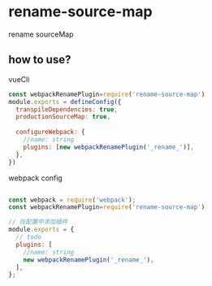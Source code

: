 # rename-source-map

rename  sourceMap

## how to use?

vueCli

```javascript
const webpackRenamePlugin=require('rename-source-map')
module.exports = defineConfig({
  transpileDependencies: true,
  productionSourceMap: true,
 
  configureWebpack: {
    //name: string 
    plugins: [new webpackRenamePlugin('_rename_')],
  },
})
```

webpack config

```javascript

const webpack = require('webpack');
const webpackRenamePlugin=require('rename-source-map')

// 在配置中添加插件
module.exports = {
  // todo
  plugins: [
    //name: string 
    new webpackRenamePlugin('_rename_'),
  ],
};
```

